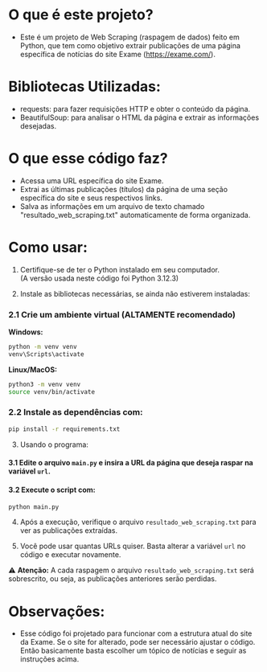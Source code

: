 # O que é este projeto?
- Este é um projeto de Web Scraping (raspagem de dados) feito em Python, que tem como objetivo extrair publicações de uma página específica de notícias do site Exame (https://exame.com/).

# Bibliotecas Utilizadas:
- requests: para fazer requisições HTTP e obter o conteúdo da página.
- BeautifulSoup: para analisar o HTML da página e extrair as informações desejadas.

# O que esse código faz?
- Acessa uma URL específica do site Exame.
- Extrai as últimas publicações (títulos) da página de uma seção específica do site e seus respectivos links. 
- Salva as informações em um arquivo de texto chamado "resultado_web_scraping.txt" automaticamente de forma organizada.

# Como usar:
1. Certifique-se de ter o Python instalado em seu computador.  
   (A versão usada neste código foi Python 3.12.3)

2. Instale as bibliotecas necessárias, se ainda não estiverem instaladas:

### 2.1 Crie um ambiente virtual (ALTAMENTE recomendado)

**Windows:**

```bash
python -m venv venv
venv\Scripts\activate
```

**Linux/MacOS:**

```bash
python3 -m venv venv
source venv/bin/activate
```

### 2.2 Instale as dependências com:

```bash
pip install -r requirements.txt
```

3. Usando o programa:

#### 3.1 Edite o arquivo `main.py` e insira a URL da página que deseja raspar na variável `url`.

#### 3.2 Execute o script com:

```bash
python main.py
```

4. Após a execução, verifique o arquivo `resultado_web_scraping.txt` para ver as publicações extraídas.

5. Você pode usar quantas URLs quiser. Basta alterar a variável `url` no código e executar novamente.

⚠️ **Atenção:** A cada raspagem o arquivo `resultado_web_scraping.txt` será sobrescrito, ou seja, as publicações anteriores serão perdidas.

# Observações:
- Esse código foi projetado para funcionar com a estrutura atual do site da Exame. Se o site for alterado, pode ser necessário ajustar o código. Então basicamente basta escolher um tópico de notícias e seguir as instruções acima.
